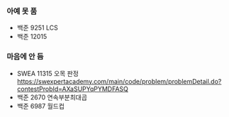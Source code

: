 ### 아예 못 품

* 백준 9251 LCS
* 백준 12015

### 마음에 안 듬

* SWEA 11315 오목 판정 https://swexpertacademy.com/main/code/problem/problemDetail.do?contestProbId=AXaSUPYqPYMDFASQ
* 백준 2670 연속부분최대곱
* 백준 6987 월드컵


